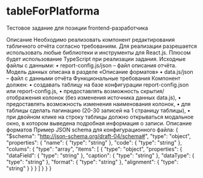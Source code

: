 # tableForPlatforma
Тестовое задание для позиции frontend-разработчика

Описание
Необходимо реализовать компонент редактирования табличного отчёта согласно требованиям. Для реализации разрешается использовать любые библиотеки и инструменты для React.js.
Плюсом будет использование TypeScript при реализации задания.
Исходные файлы с данными:
    • report-config.js/json – файл описания отчёта. Модель данных описана в разделе «Описание форматов»
    • data.js/json – файл с данными отчёта
Функциональные требования 
Компонент должен: 
    • создавать таблицу на базе конфигурации report-config.json или report-config.js,
    • предоставлять возможность скрытия/отображения колонок (без изменения источника данных data.js),
    • предоставлять возможность изменения наименования колонок,
    • для таблицы сделать пагинацию (20-30 записей на 1 страницу таблицы),
    • при двойном клике на строку таблицы должно открываться модальное окно, в котором выведена подробная информация о записи.
Описание форматов 
Пример JSON schema для конфигурационного файла:
{
    "$schema": "http://json-schema.org/draft-04/schema#",
    "type": "object",
    "properties":
    {
        "name":
        {
            "type": "string"
        },
        "code":
        {
            "type": "string"
        },
        "colums":
        {
            "type": "array",
            "items":
            [
                {
                    "type": "object",
                    "properties":
                    {
                        "dataField":
                        {
                            "type": "string"
                        },
                        "caption":
                        {
                            "type": "string"
                        },
                        "dataType":
                        {
                            "type": "string"
                        },
                        "format":
                        {
                            "type": "string"
                        },
                        "alignment":
                        {
                            "type": "string"
                        }
                    }
                }
            ]
        }
    }
}